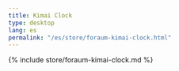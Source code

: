 ```yaml
---
title: Kimai Clock
type: desktop
lang: es
permalink: "/es/store/foraum-kimai-clock.html"
---
```


{% include store/foraum-kimai-clock.md %}
